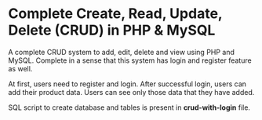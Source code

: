 Complete Create, Read, Update, Delete (CRUD) in PHP & MySQL
========

A complete CRUD system to add, edit, delete and view using PHP and MySQL. Complete in a sense that this system has login and register feature as well.

At first, users need to register and login. After successful login, users can add their product data. Users can see only those data that they have added.

SQL script to create database and tables is present in **crud-with-login** file.

